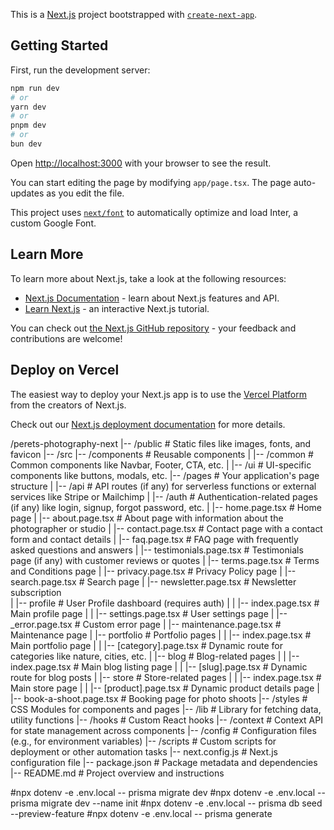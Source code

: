 This is a [Next.js](https://nextjs.org/) project bootstrapped with [`create-next-app`](https://github.com/vercel/next.js/tree/canary/packages/create-next-app).

## Getting Started

First, run the development server:

```bash
npm run dev
# or
yarn dev
# or
pnpm dev
# or
bun dev
```

Open [http://localhost:3000](http://localhost:3000) with your browser to see the result.

You can start editing the page by modifying `app/page.tsx`. The page auto-updates as you edit the file.

This project uses [`next/font`](https://nextjs.org/docs/basic-features/font-optimization) to automatically optimize and load Inter, a custom Google Font.

## Learn More

To learn more about Next.js, take a look at the following resources:

- [Next.js Documentation](https://nextjs.org/docs) - learn about Next.js features and API.
- [Learn Next.js](https://nextjs.org/learn) - an interactive Next.js tutorial.

You can check out [the Next.js GitHub repository](https://github.com/vercel/next.js/) - your feedback and contributions are welcome!

## Deploy on Vercel

The easiest way to deploy your Next.js app is to use the [Vercel Platform](https://vercel.com/new?utm_medium=default-template&filter=next.js&utm_source=create-next-app&utm_campaign=create-next-app-readme) from the creators of Next.js.

Check out our [Next.js deployment documentation](https://nextjs.org/docs/deployment) for more details.


/perets-photography-next
|-- /public              # Static files like images, fonts, and favicon
|-- /src
    |-- /components      # Reusable components
    |   |-- /common      # Common components like Navbar, Footer, CTA, etc.
    |   |-- /ui          # UI-specific components like buttons, modals, etc.
    |-- /pages           # Your application's page structure
    |   |-- /api         # API routes (if any) for serverless functions or external services like Stripe or Mailchimp
    |   |-- /auth        # Authentication-related pages (if any) like login, signup, forgot password, etc.
    |   |-- home.page.tsx       # Home page
    |   |-- about.page.tsx      # About page with information about the photographer or studio
    |   |-- contact.page.tsx    # Contact page with a contact form and contact details 
    |   |-- faq.page.tsx        # FAQ page with frequently asked questions and answers 
    |   |-- testimonials.page.tsx # Testimonials page (if any) with customer reviews or quotes 
    |   |-- terms.page.tsx      # Terms and Conditions page
    |   |-- privacy.page.tsx    # Privacy Policy page 
    |   |-- search.page.tsx     # Search page
    |   |-- newsletter.page.tsx # Newsletter subscription  
    |   |-- profile             # User Profile dashboard (requires auth) 
    |   |   |-- index.page.tsx  # Main profile page
    |   |   |-- settings.page.tsx # User settings page
    |   |-- _error.page.tsx     # Custom error page
    |   |-- maintenance.page.tsx # Maintenance page
    |   |-- portfolio           # Portfolio pages 
    |   |   |-- index.page.tsx  # Main portfolio page
    |   |   |-- [category].page.tsx # Dynamic route for categories like nature, cities, etc.
    |   |-- blog                # Blog-related pages
    |   |   |-- index.page.tsx  # Main blog listing page
    |   |   |-- [slug].page.tsx # Dynamic route for blog posts
    |   |-- store               # Store-related pages
    |   |   |-- index.page.tsx  # Main store page
    |   |   |-- [product].page.tsx # Dynamic product details page
    |   |-- book-a-shoot.page.tsx # Booking page for photo shoots
    |-- /styles          # CSS Modules for components and pages
    |-- /lib             # Library for fetching data, utility functions
    |-- /hooks           # Custom React hooks
    |-- /context         # Context API for state management across components
|-- /config             # Configuration files (e.g., for environment variables)
|-- /scripts            # Custom scripts for deployment or other automation tasks
|-- next.config.js      # Next.js configuration file
|-- package.json        # Package metadata and dependencies
|-- README.md           # Project overview and instructions



#npx dotenv -e .env.local -- prisma migrate dev
#npx dotenv -e .env.local -- prisma migrate dev --name init
#npx dotenv -e .env.local -- prisma db seed --preview-feature
#npx dotenv -e .env.local -- prisma generate